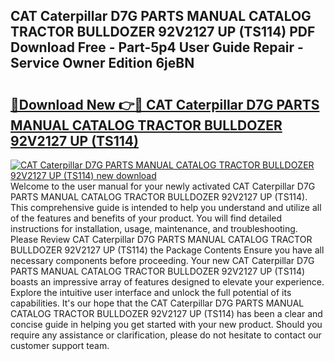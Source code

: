 ## CAT Caterpillar D7G PARTS MANUAL CATALOG TRACTOR BULLDOZER 92V2127 UP (TS114) PDF Download Free - Part-5p4 User Guide Repair - Service Owner Edition 6jeBN

# <h2><a href="http://bc61377.oget.top/?id=CAT+Caterpillar+D7G+PARTS+MANUAL+CATALOG+TRACTOR+BULLDOZER+92V2127+UP+(TS114)">🔗Download New 👉🔴 CAT Caterpillar D7G PARTS MANUAL CATALOG TRACTOR BULLDOZER 92V2127 UP (TS114)</a></h2>

[![CAT Caterpillar D7G PARTS MANUAL CATALOG TRACTOR BULLDOZER 92V2127 UP (TS114) new download](https://i.imgur.com/5g1atiW.png)](http://bc61377.oget.top/?id=CAT+Caterpillar+D7G+PARTS+MANUAL+CATALOG+TRACTOR+BULLDOZER+92V2127+UP+(TS114))
Welcome to the user manual for your newly activated CAT Caterpillar D7G PARTS MANUAL CATALOG TRACTOR BULLDOZER 92V2127 UP (TS114). This comprehensive guide is intended to help you understand and utilize all of the features and benefits of your product. You will find detailed instructions for installation, usage, maintenance, and troubleshooting. Please Review CAT Caterpillar D7G PARTS MANUAL CATALOG TRACTOR BULLDOZER 92V2127 UP (TS114) the Package Contents Ensure you have all necessary components before proceeding. Your new CAT Caterpillar D7G PARTS MANUAL CATALOG TRACTOR BULLDOZER 92V2127 UP (TS114) boasts an impressive array of features designed to elevate your experience. Explore the intuitive user interface and unlock the full potential of its capabilities. It's our hope that the CAT Caterpillar D7G PARTS MANUAL CATALOG TRACTOR BULLDOZER 92V2127 UP (TS114) has been a clear and concise guide in helping you get started with your new product. Should you require any assistance or clarification, please do not hesitate to contact our customer support team.
